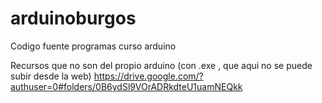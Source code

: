 arduinoburgos
=============

Codigo fuente programas curso arduino


Recursos que no son del propio arduino (con .exe , que aqui no se puede subir desde la web) https://drive.google.com/?authuser=0#folders/0B6ydSl9VOrADRkdteU1uamNEQkk
